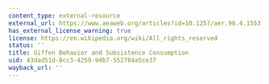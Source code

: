 ```yaml
---
content_type: external-resource
external_url: https://www.aeaweb.org/articles?id=10.1257/aer.98.4.1553
has_external_license_warning: true
license: https://en.wikipedia.org/wiki/All_rights_reserved
status: ''
title: Giffen Behavior and Subsistence Consumption
uid: 43dad51d-8cc3-4259-9db7-552784a5ce37
wayback_url: ''
---
```

